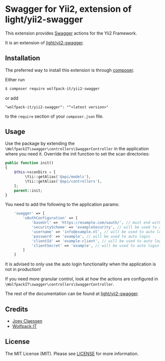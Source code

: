 # Swagger for Yii2, extension of light/yii2-swagger

This extension provides [Swagger](https://swagger.io/) actions for the Yii2 Framework.

It is an extension of [light/yii2-swagger](https://packagist.org/packages/light/yii2-swagger).

## Installation

The preferred way to install this extension is through [composer](http://getcomposer.org/download/).

Either run

```bash
$ composer require wolfpack-it/yii2-swagger
```

or add

```
"wolfpack-it/yii2-swagger": "^<latest version>"
```

to the `require` section of your `composer.json` file.

## Usage

Use the package by extending the `\WolfpackIT\swagger\controllers\SwaggerController` in the application where you need it.
Override the init function to set the scan directories:
```php
public function init()
{
    $this->scanDirs = [
         \Yii::getAlias('@api/models'),
         \Yii::getAlias('@api/controllers'),
    ];
    parent::init;
}
```

You need to add the following to the application params:

```php
    'swagger' => [
        'oAuthConfiguration' => [
            'baseUrl' => 'https://example.com/oauth/', // must end with a / (forward slash)
            'securityScheme' => 'exampleSecurity', // will be used to auto login
            'username' => 'info@example.nl', // will be used to auto login
            'password' => 'example', // will be used to auto login
            'clientId' => 'example-client', // will be used to auto login
            'clientSecret' => 'example', // will be used to auto login
        ]
    ]
```

It is advised to only use the auto login functionality when the application is not in production!

If you need more granular control, look at how the actions are configured in `\WolfpackIT\swagger\controllers\SwaggerController`.

The rest of the documentation can be found at [light/yii2-swagger](https://packagist.org/packages/light/yii2-swagger).

## Credits
- [Joey Claessen](https://github.com/joester89)
- [Wolfpack IT](https://github.com/wolfpack-it)

## License

The MIT License (MIT). Please see [LICENSE](https://github.com/wolfpack-it/yii2-swagger/blob/master/LICENSE) for more information.